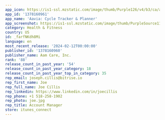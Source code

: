 ```yaml
---
app_icon: https://is1-ssl.mzstatic.com/image/thumb/Purple126/v4/b3/ca/a5/b3caa571-7edb-49c3-e9a9-e147c9fc67e1/AppIcon-0-0-1x_U007emarketing-0-7-0-sRGB-85-220.png/1024x1024bb.png
app_id: '1378160961'
app_name: 'Aavia: Cycle Tracker & Planner'
app_screenshot: https://is1-ssl.mzstatic.com/image/thumb/PurpleSource116/v4/1b/36/5a/1b365ad4-4e7a-3f28-fcfe-c19e132b5034/ed569dcf-fd99-46b2-a67d-ff52bc9f598a_1_planner__U00281_U0029.png/1242x2688bb.png
category: Health & Fitness
country: US
id: _farfNKdh8Mi
language: en
most_recent_release: '2024-02-12T00:00:00'
publisher_id: '1378160960'
publisher_name: Aam Care, Inc.
rank: '88'
release_count_in_past_year: '54'
release_count_in_past_year_category: 18
release_count_in_past_year_top_in_category: 35
rep_email: joseph.cillis@bitrise.io
rep_first_name: Joe
rep_full_name: Joe Cillis
rep_linkedin: https://www.linkedin.com/in/joecillis
rep_phone: +1 518-258-1902
rep_photo: joe.jpg
rep_title: Account Manager
store: itunes_connect
---
```

